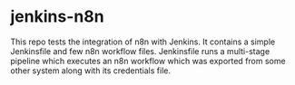 # jenkins-n8n
This repo tests the integration of n8n with Jenkins. It contains a simple Jenkinsfile and few n8n workflow files. Jenkinsfile runs a multi-stage pipeline which executes an n8n workflow which was exported from some other system along with its credentials file.


